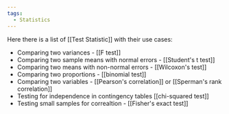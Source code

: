 ```yaml
---
tags:
  - Statistics
---
```

Here there is a list of [[Test Statistic]] with their use cases:

- Comparing two variances - [[F test]]
- Comparing two sample means with normal errors - [[Student's t test]]
- Comparing two means with non-normal errors - [[Wilcoxon's test]]
- Comparing two proportions - [[binomial test]]
- Comparing two variables - [[Pearson's correlation]] or [[Sperman's rank correlation]]
- Testing for independence in contingency tables [[chi-squared test]]
- Testing small samples for correaltion - [[Fisher's exact test]]
